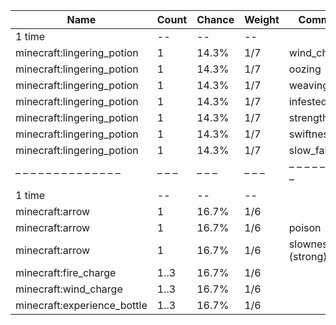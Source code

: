 | Name                        | Count | Chance | Weight | Comment           |
| --------------------------- | ----- | ------ | ------ | ----------------- |
| 1 time                      |    -- |     -- |     -- |                   |
| minecraft:lingering_potion  |     1 |  14.3% |    1/7 | wind_charged      |
| minecraft:lingering_potion  |     1 |  14.3% |    1/7 | oozing            |
| minecraft:lingering_potion  |     1 |  14.3% |    1/7 | weaving           |
| minecraft:lingering_potion  |     1 |  14.3% |    1/7 | infested          |
| minecraft:lingering_potion  |     1 |  14.3% |    1/7 | strength          |
| minecraft:lingering_potion  |     1 |  14.3% |    1/7 | swiftness         |
| minecraft:lingering_potion  |     1 |  14.3% |    1/7 | slow_falling      |
| – – – – – – – – – – – – – – | – – – | – – –  | – – –  | – – – – – – – – – |
| 1 time                      |    -- |     -- |     -- |                   |
| minecraft:arrow             |     1 |  16.7% |    1/6 |                   |
| minecraft:arrow             |     1 |  16.7% |    1/6 | poison            |
| minecraft:arrow             |     1 |  16.7% |    1/6 | slowness (strong) |
| minecraft:fire_charge       |  1..3 |  16.7% |    1/6 |                   |
| minecraft:wind_charge       |  1..3 |  16.7% |    1/6 |                   |
| minecraft:experience_bottle |  1..3 |  16.7% |    1/6 |                   |